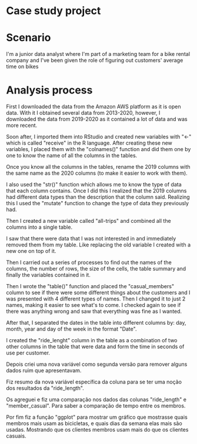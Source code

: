 # Case study project

# Scenario

I'm a junior data analyst where I'm part of a marketing team for a bike rental company and I've been given the role of figuring out customers' average time on bikes


# Analysis process

First I downloaded the data from the Amazon AWS platform as it is open data. With it I obtained several data from 2013-2020, however, I downloaded the data from 2019-2020 as it contained a lot of data and was more recent.

Soon after, I imported them into RStudio and created new variables with "<-" which is called "receive" in the R language. After creating these new variables, I placed them with the "colnames()" function and did them one by one to know the name of all the columns in the tables.

Once you know all the columns in the tables, rename the 2019 columns with the same name as the 2020 columns (to make it easier to work with them).

I also used the "str()" function which allows me to know the type of data that each column contains. Once I did this I realized that the 2019 columns had different data types than the description that the column said. Realizing this I used the "mutate" function to change the type of data they previously had.

Then I created a new variable called "all-trips" and combined all the columns into a single table.

I saw that there were data that I was not interested in and immediately removed them from my table. Like replacing the old variable I created with a new one on top of it.

Then I carried out a series of processes to find out the names of the columns, the number of rows, the size of the cells, the table summary and finally the variables contained in it.

Then I wrote the "table()" function and placed the "casual_members" column to see if there were some different things about the customers and I was presented with 4 different types of names. Then I changed it to just 2 names, making it easier to see what's to come. I checked again to see if there was anything wrong and saw that everything was fine as I wanted.

After that, I separated the dates in the table into different columns by: day, month, year and day of the week in the format "Date".

I created the "ride_lenght" column in the table as a combination of two other columns in the table that were data and form the time in seconds of use per customer.

Depois criei uma nova variável como segunda versão para remover alguns dados ruim que apresentavam.

Fiz resumo da nova variável específica da coluna para se ter uma noção dos resultados da "ride_length".

Os agreguei e fiz uma comparação nos dados das colunas "ride_length" e "member_casual". Para saber a comparação de tempo entre os membros.

Por fim fiz a função "ggplot" para mostrar um gráfico que mostrasse quais membros mais usam as bicicletas, e quais dias da semana elas mais são usadas. Mostrando que os clientes membros usam mais do que os clientes casuais.

